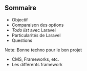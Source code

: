 ## Sommaire

- Objectif
- Comparaison des options
- _Todo list_ avec Laravel
- Particularités de Laravel
- Questions

Note:
Bonne techno pour le bon projet

- CMS, Frameworks, etc.
- Les différents framework